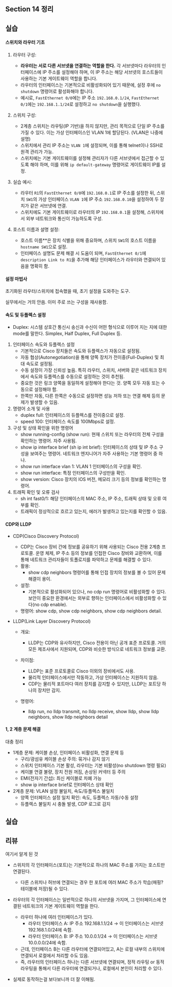 ## Section 14 정리

## 실습

#### 스위치와 라우터 기초

1. 라우터 구성:
   - **라우터는 서로 다른 서브넷을 연결하는 역할을 한다.** 각 서브넷마다 라우터의 인터페이스에 IP 주소를 설정해야 하며, 이 IP 주소는 해당 서브넷의 호스트들이 사용하는 기본 게이트웨이 역할을 합니다.
   - 라우터의 인터페이스는 기본적으로 비활성화되어 있기 때문에, 설정 후에 `no shutdown` 명령어로 활성화해야 합니다.
   - 예시로, `FastEthernet 0/0`에는 IP 주소 `192.168.0.1/24`, `FastEthernet 0/1`에는 `192.168.1.1/24`로 설정하고 `no shutdown`을 실행했다.

2. 스위치 구성:
   - 2계층 스위치는 라우팅(IP 기반)을 하지 않지만, 관리 목적으로 단일 IP 주소를 가질 수 있다. 이는 가상 인터페이스인 VLAN 1에 할당된다. (VLAN은 나중에 설명)
   - 스위치에서 관리 IP 주소는 `VLAN 1`에 설정되며, 이를 통해 telnet이나 SSH로 원격 관리가 가능.
   - 스위치에는 기본 게이트웨이를 설정해 관리자가 다른 서브넷에서 접근할 수 있도록 해야 하며, 이를 위해 `ip default-gateway` 명령어로 게이트웨이 IP를 설정.

3. 실습 예시:
   - 라우터 `R1`의 `FastEthernet 0/0`에 `192.168.0.1`로 IP 주소를 설정한 뒤, 스위치 `SW1`의 가상 인터페이스 `VLAN 1`에 IP 주소 `192.168.0.10`을 설정하여 두 장치가 같은 서브넷에 연결.
   - 스위치에도 기본 게이트웨이로 라우터의 IP `192.168.0.1`을 설정해, 스위치에서 외부 네트워크와 통신이 가능하도록 구성.

4. 호스트 이름과 설명 설정:
   - 호스트 이름**은 장치 식별을 위해 중요하며, 스위치 `SW1`의 호스트 이름을 `hostname SW1`으로 설정.
   - 인터페이스 설명도 문제 해결 시 도움이 되며, `FastEthernet 0/1`에 `description Link to R1`을 추가해 해당 인터페이스가 라우터와 연결되어 있음을 명확히 함.

#### 설정 마법사

초기화된 라우터/스위치에 접속했을 때, 초기 설정을 도와주는 도구.

실무에서는 거의 안씀. 이미 주로 쓰는 구성을 재사용함.

#### 속도 및 듀플렉스 설정

- Duplex: 시스템 상호간 통신시 송신과 수신이 어떤 형식으로 이루어 지는 지에 대한 mode를 말한다. Simplex, Half Duplex, Full Duplex 등.

1. 인터페이스 속도와 듀플렉스 설정
   - 기본적으로 Cisco 장치들은 속도와 듀플렉스가 자동으로 설정됨.
   - 자동 협상(Autonegotiation)을 통해 양쪽 장치가 전이중(Full-Duplex) 및 최대 속도로 설정됨.
   - 수동 설정이 가장 신뢰성 높음. 특히 라우터, 스위치, 서버와 같은 네트워크 장치에서 속도와 듀플렉스를 수동으로 설정하는 것이 추천됨.
   - 중요한 것은 링크 양쪽을 동일하게 설정해야 한다는 것. 양쪽 모두 자동 또는 수동으로 설정해야 함.
   - 한쪽만 자동, 다른 한쪽은 수동으로 설정하면 성능 저하 또는 연결 해제 등의 문제가 발생할 수 있음.
2. 명령어 소개 및 사용
   - duplex full: 인터페이스의 듀플렉스를 전이중으로 설정.
   - speed 100: 인터페이스 속도를 100Mbps로 설정.
3. 구성 및 상태 확인을 위한 명령어
   - show running-config (show run): 현재 스위치 또는 라우터의 전체 구성을 확인하는 명령어. 자주 사용됨.
   - show ip interface brief (sh ip int brief): 인터페이스의 상태 및 IP 주소 구성을 보여주는 명령어. 네트워크 엔지니어가 자주 사용하는 기본 명령어 중 하나.
   - show run interface vlan 1: VLAN 1 인터페이스의 구성을 확인.
   - show run interface: 특정 인터페이스의 구성만을 확인.
   - show version: Cisco 장치의 IOS 버전, 메모리 크기 등의 정보를 확인하는 명령어.
4. 트래픽 확인 및 오류 검사
   - sh int fast0/1: 해당 인터페이스의 MAC 주소, IP 주소, 트래픽 상태 및 오류 여부를 확인.
   - 트래픽이 정상적으로 흐르고 있는지, 에러가 발생하고 있는지를 확인할 수 있음.

#### CDP와 LLDP

- CDP(Cisco Discovery Protocol)
    - CDP는 Cisco 장비 간에 정보를 공유하기 위해 사용되는 Cisco 전용 2계층 프로토콜. 운영 체제, IP 주소 등의 정보를 인접한 Cisco 장비와 교환하며, 이를 통해 네트워크 관리자들이 토폴로지를 파악하고 문제를 해결할 수 있다.
    - 활용:
        - show cdp neighbors 명령어를 통해 인접 장치의 정보를 볼 수 있어 문제 해결이 용이.
    - 설정:
        - 기본적으로 활성화되어 있으나, no cdp run 명령어로 비활성화할 수 있다.
    보안이 중요한 환경에서는 외부로 향하는 인터페이스에서 비활성화할 수 있다(no cdp enable).
    - 명령어: show cdp, show cdp neighbors, show cdp neighbors detail.

- LLDP(Link Layer Discovery Protocol)
    - 개요:
        - LLDP는 CDP와 유사하지만, Cisco 전용이 아닌 공개 표준 프로토콜. 거의 모든 제조사에서 지원되며, CDP와 비슷한 방식으로 네트워크 정보를 교환.

    - 차이점:
        - LLDP는 표준 프로토콜로 Cisco 이외의 장비에서도 사용.
        - 물리적 인터페이스에서만 작동하고, 가상 인터페이스는 지원하지 않음.
        - CDP는 물리적 포트마다 여러 장치를 감지할 수 있지만, LLDP는 포트당 하나의 장치만 감지.
    - 명령어:
        - lldp run, no lldp transmit, no lldp receive, show lldp, show lldp neighbors, show lldp neighbors detail

#### 1, 2 계층 문제 해결

대충 정리

- 1계층 문제: 케이블 손상, 인터페이스 비활성화, 연결 문제 등
    - 구리/광섬유 케이블 손상 주의: 묶거나 감지 않기
    - 스위치 인터페이스 기본 활성, 라우터는 기본 비활성(no shutdown 명령 필요)
    - 케이블 연결 불량, 장치 전원 꺼짐, 손상된 커넥터 등 주의
    - EMI(전자기 간섭): 최신 케이블로 차폐 가능
    - show ip interface brief로 인터페이스 상태 확인
- 2계층 문제: VLAN 설정 불일치, 속도/듀플렉스 불일치
    - 양쪽 인터페이스 설정 일치 확인: 속도, 듀플렉스 자동/수동 설정
    - 듀플렉스 불일치 시 충돌 발생, CDP 로그로 감지

## 실습

## 리뷰

여기서 알게 된 것

- 스위치의 각 인터페이스(포트)는 기본적으로 하나의 MAC 주소를 가지는 호스트만 연결된다.
    - 다른 스위치나 허브에 연결되는 경우 한 포트에 여러 MAC 주소가 학습(매핑? 테이블에 저장)될 수 있다.
- 라우터의 각 인터페이스는 일반적으로 하나의 서브넷을 가지며, 그 인터페이스에 연결된 네트워크의 기본 게이트웨이 역할을 한다.
    - 라우터 하나에 여러 인터페이스가 있다.
        - 라우터 인터페이스 A: IP 주소 192.168.1.1/24 → 이 인터페이스는 서브넷 192.168.1.0/24에 속함.
        - 라우터 인터페이스 B: IP 주소 10.0.0.1/24 → 이 인터페이스는 서브넷 10.0.0.0/24에 속함.
    - 근데, 인터페이스 B는 다른 라우터에 연결되어있고, A는 로컬 내부의 스위치에 연결되서 로컬에서 처리할 수도 있음.
    - 즉, 라우터의 인터페이스 하나는 다른 서브넷에 연결되며, 정적 라우팅 or 동적 라우팅을 통해서 다른 라우터에 연결되거나, 로컬에서 본인이 처리할 수 있다.

- 실제로 동작하는걸 보다보니까 더 잘 이해됨.